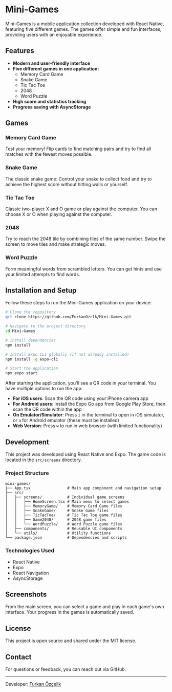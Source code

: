 # Mini-Games

Mini-Games is a mobile application collection developed with React Native, featuring five different games. The games offer simple and fun interfaces, providing users with an enjoyable experience.

## Features

- **Modern and user-friendly interface**
- **Five different games in one application:**
  - Memory Card Game
  - Snake Game
  - Tic Tac Toe
  - 2048
  - Word Puzzle
- **High score and statistics tracking**
- **Progress saving with AsyncStorage**

## Games

### Memory Card Game
Test your memory! Flip cards to find matching pairs and try to find all matches with the fewest moves possible.

### Snake Game
The classic snake game: Control your snake to collect food and try to achieve the highest score without hitting walls or yourself.

### Tic Tac Toe
Classic two-player X and O game or play against the computer. You can choose X or O when playing against the computer.

### 2048
Try to reach the 2048 tile by combining tiles of the same number. Swipe the screen to move tiles and make strategic moves.

### Word Puzzle
Form meaningful words from scrambled letters. You can get hints and use your limited attempts to find words.

## Installation and Setup

Follow these steps to run the Mini-Games application on your device:

```bash
# Clone the repository
git clone https://github.com/FurkanOzclk/Mini-Games.git

# Navigate to the project directory
cd Mini-Games

# Install dependencies
npm install

# Install Expo CLI globally (if not already installed)
npm install -g expo-cli

# Start the application
npx expo start
```

After starting the application, you'll see a QR code in your terminal. You have multiple options to run the app:

- **For iOS users**: Scan the QR code using your iPhone camera app
- **For Android users**: Install the Expo Go app from Google Play Store, then scan the QR code within the app
- **On Emulator/Simulator**: Press `i` in the terminal to open in iOS simulator, or `a` for Android emulator (these must be installed)
- **Web Version**: Press `w` to run in web browser (with limited functionality)

## Development

This project was developed using React Native and Expo. The game code is located in the `src/screens` directory.

### Project Structure
```
mini-games/
├── App.tsx                # Main app component and navigation setup
├── src/
│   ├── screens/           # Individual game screens
│   │   ├── HomeScreen.tsx # Main menu to select games 
│   │   ├── MemoryGame/    # Memory Card Game files
│   │   ├── SnakeGame/     # Snake Game files
│   │   ├── TicTacToe/     # Tic Tac Toe game files
│   │   ├── Game2048/      # 2048 game files
│   │   └── WordPuzzle/    # Word Puzzle game files
│   ├── components/        # Reusable UI components
│   └── utils/             # Utility functions
└── package.json           # Dependencies and scripts
```

### Technologies Used

- React Native
- Expo
- React Navigation
- AsyncStorage

## Screenshots

From the main screen, you can select a game and play in each game's own interface. Your progress in the games is automatically saved.

## License

This project is open source and shared under the MIT license.

## Contact

For questions or feedback, you can reach out via GitHub.

---

Developer: [Furkan Özçelik](https://github.com/FurkanOzclk) 